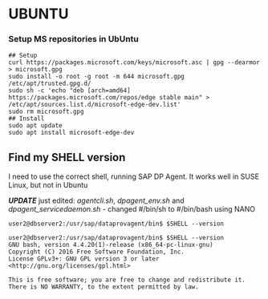 # UBUNTU

### Setup MS repositories in UbUntu
```
## Setup
curl https://packages.microsoft.com/keys/microsoft.asc | gpg --dearmor > microsoft.gpg
sudo install -o root -g root -m 644 microsoft.gpg /etc/apt/trusted.gpg.d/
sudo sh -c 'echo "deb [arch=amd64] https://packages.microsoft.com/repos/edge stable main" > /etc/apt/sources.list.d/microsoft-edge-dev.list'
sudo rm microsoft.gpg
## Install
sudo apt update
sudo apt install microsoft-edge-dev
```


## Find my SHELL version
I need to use the correct shell, running SAP DP Agent.  It works well in SUSE Linux, but not in Ubuntu


***UPDATE***  just edited: *agentcli.sh*, *dpagent_env.sh* and *dpagent_servicedaemon.sh* - changed #/bin/sh to #/bin/bash using NANO

`user2@dbserver2:/usr/sap/dataprovagent/bin$ $SHELL --version`

```
user2@dbserver2:/usr/sap/dataprovagent/bin$ $SHELL --version
GNU bash, version 4.4.20(1)-release (x86_64-pc-linux-gnu)
Copyright (C) 2016 Free Software Foundation, Inc.
License GPLv3+: GNU GPL version 3 or later <http://gnu.org/licenses/gpl.html>

This is free software; you are free to change and redistribute it.
There is NO WARRANTY, to the extent permitted by law.
```
